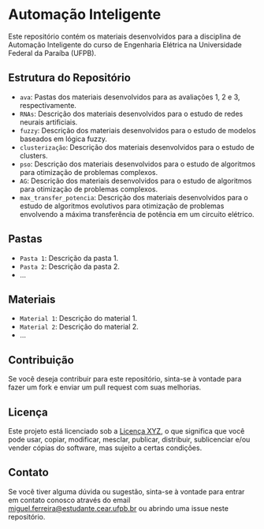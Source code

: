 # Automação Inteligente

Este repositório contém os materiais desenvolvidos para a disciplina de Automação Inteligente do curso de Engenharia Elétrica na Universidade Federal da Paraíba (UFPB).

## Estrutura do Repositório

- `ava`: Pastas dos materiais desenvolvidos para as avaliações 1, 2 e 3, respectivamente.
- `RNAs`: Descrição dos materiais desenvolvidos para o estudo de redes neurais artificiais.
- `fuzzy`: Descrição dos materiais desenvolvidos para o estudo de modelos baseados em lógica fuzzy.
- `clusterização`: Descrição dos materiais desenvolvidos para o estudo de clusters.
- `pso`: Descrição dos materiais desenvolvidos para o estudo de algoritmos para otimização de problemas complexos. 
- `AG`: Descrição dos materiais desenvolvidos para o estudo de algoritmos para otimização de problemas complexos.
- `max_transfer_potencia`: Descrição dos materiais desenvolvidos para o estudo de algoritmos evolutivos para otimização de problemas envolvendo a máxima transferência de potência em um circuito elétrico.

## Pastas

- `Pasta 1`: Descrição da pasta 1.
- `Pasta 2`: Descrição da pasta 2.
- ...

## Materiais

- `Material 1`: Descrição do material 1.
- `Material 2`: Descrição do material 2.
- ...

## Contribuição

Se você deseja contribuir para este repositório, sinta-se à vontade para fazer um fork e enviar um pull request com suas melhorias.

## Licença

Este projeto está licenciado sob a [Licença XYZ](link-para-licenca), o que significa que você pode usar, copiar, modificar, mesclar, publicar, distribuir, sublicenciar e/ou vender cópias do software, mas sujeito a certas condições.

## Contato

Se você tiver alguma dúvida ou sugestão, sinta-se à vontade para entrar em contato conosco através do email miguel.ferreira@estudante.cear.ufpb.br ou abrindo uma issue neste repositório.
